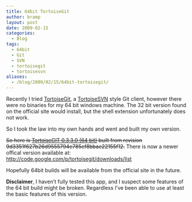 ```yaml
---
title: 64bit TortoiseGit
author: bramp
layout: post
date: 2009-02-15
categories:
  - Blog
tags:
  - 64bit
  - Git
  - SVN
  - tortoisegit
  - tortoisesvn
aliases:
  - /blog/2009/02/15/64bit-tortoisegit/
---
```

Recently I tried [TortoiseGit][1], a [TortoiseSVN][2] style Git client, however there were no binaries for my 64 bit windows machine. The 32 bit version found on the official site would install, but the shell extension unfortunately does not work.

So I took the law into my own hands and went and built my own version. 

<del>So here is [TortoiseGIT 0.3.3.0 (64 bit)][3] built from revision 9d3351f627b26d9555794e785cf8bbae22155f12.</del> There is now a newer offical version available at: <http://code.google.com/p/tortoisegit/downloads/list>

Hopefully 64bit builds will be available from the official site in the future.

**Disclaimer**, I haven&#8217;t fully tested this app, and I suspect some features of the 64 bit build might be broken. Regardless I&#8217;ve been able to use at least the basic features of this version.

 [1]: http://code.google.com/p/tortoisegit/
 [2]: http://tortoisesvn.tigris.org/
 [3]: TortoiseGit-3.3.9d335-64bit.msi
 
